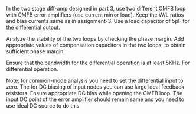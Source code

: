 In the two stage diff-amp designed in part 3, use two different CMFB loop with CMFB error amplifiers (use current mirror load).  Keep the W/L ratios and bias currents same as in assignment-3. Use a load capacitor of 5pF for the differential output.

Analyze the stability of the two loops by checking the phase margin. Add appropriate values of compensation capacitors in the two loops, to obtain sufficient phase margin.

Ensure that the bandwidth for the differential operation is at least 5KHz.
For differential operation.

Note: for common-mode analysis you need to set the differential input to
zero. The for DC biasing of input nodes you can use large ideal feedback resistors. Ensure appropriate DC bias while opening the CMFB loop. The input DC point of the error amplifier should remain same and you need to use ideal DC source to do this.
